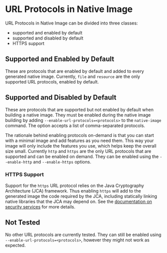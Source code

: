 # URL Protocols in Native Image

URL Protocols in Native Image can be divided into three classes:

* supported and enabled by default
* supported and disabled by default
* HTTPS support

## Supported and Enabled by Default
These are protocols that are enabled by default and added to every generated native image.
Currently, `file` and `resource` are the only supported URL protocols, enabled by default.

## Supported and Disabled by Default
These are protocols that are supported but not enabled by default when building a native image.
They must be enabled during the native image building by adding `--enable-url-protocols=<protocols>` to the `native-image` command.
The option accepts a list of comma-separated protocols.

The rationale behind enabling protocols on-demand is that you can start with a minimal image and add features as you need them.
This way your image will only include the features you use, which helps keep the overall size small.
Currently `http` and `https` are the only URL protocols that are supported and can be enabled on demand.
They can be enabled using the `--enable-http` and `--enable-https` options.

### HTTPS Support
Support for the `https` URL protocol relies on the Java Cryptography Architecture (JCA) framework.
Thus enabling `https` will add to the generated image the code required by the JCA, including statically linking native libraries that the JCA may depend on.
See the [documentation on security services](JCASecurityServices.md) for more details.

## Not Tested
No other URL protocols are currently tested.
They can still be enabled using `--enable-url-protocols=<protocols>`, however they might not work as expected.
